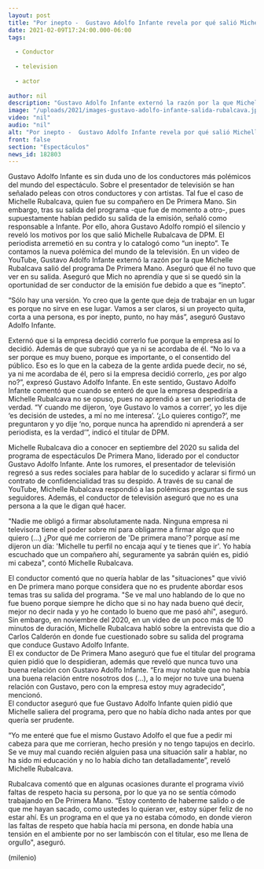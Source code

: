 ```yaml
---
layout: post
title: "Por inepto -  Gustavo Adolfo Infante revela por qué salió Michelle Rubalcava de 'DPM'"
date: 2021-02-09T17:24:00.000-06:00
tags:
  
  - Conductor
  
  - television
  
  - actor
  
author: nil
description: "Gustavo Adolfo Infante externó la razón por la que Michelle Rubalcava salió del programa De Primera Mano. Aseguró que él no tuvo que ver en su salida. Aseguró que el presentador no aprendía y que si se quedó sin la oportunidad de ser conductor de la."
image: "/uploads/2021/images-gustavo-adolfo-infante-salida-rubalcava.jpg"
video: "nil"
audio: "nil"
alt: "Por inepto -  Gustavo Adolfo Infante revela por qué salió Michelle Rubalcava de 'DPM'"
front: false
section: "Espectáculos"
news_id: 182803
---
```


Gustavo Adolfo Infante es sin duda uno de los conductores más polémicos del mundo del espectáculo. Sobre el presentador de televisión se han señalado peleas con otros conductores y con artistas. Tal fue el caso de Michelle Rubalcava, quien fue su compañero en De Primera Mano. Sin embargo, tras su salida del programa -que fue de momento a otro-, pues supuestamente habían pedido su salida de la emisión, señaló como responsable a Infante. Por ello, ahora Gustavo Adolfo rompió el silencio y reveló los motivos por los que salió Michelle Rubalcava de DPM. El periodista arremetió en su contra y lo catalogó como “un inepto”. Te contamos la nueva polémica del mundo de la televisión. 
En un video de YouTube, Gustavo Adolfo Infante externó la razón por la que Michelle Rubalcava salió del programa De Primera Mano. Aseguró que él no tuvo que ver en su salida. Aseguró que Mich no aprendía y que si se quedó sin la oportunidad de ser conductor de la emisión fue debido a que es “inepto”. 

“Sólo hay una versión. Yo creo que la gente que deja de trabajar en un lugar es porque no sirve en ese lugar. Vamos a ser claros, si un proyecto quita, corta a una persona, es por inepto, punto, no hay más”, aseguró Gustavo Adolfo Infante. 

Externó que si la empresa decidió correrlo fue porque la empresa así lo decidió. Además de que subrayó que ya ni se acordaba de él. “No lo va a ser porque es muy bueno, porque es importante, o el consentido del público. Eso es lo que en la cabeza de la gente ardida puede decir, no sé, ya ni me acordaba de él, pero si la empresa decidió correrlo, ¿es por algo no?”, expresó Gustavo Adolfo Infante. En este sentido, Gustavo Adolfo Infante comentó que cuando se enteró de que la empresa despediría a Michelle Rubalcava no se opuso, pues no aprendió a ser un periodista de verdad.
“Y cuando me dijeron, ‘oye Gustavo lo vamos a correr’, yo les dije ‘es decisión de ustedes, a mí no me interesa’. ‘¿Lo quieres contigo?’, me preguntaron y yo dije ‘no, porque nunca ha aprendido ni aprenderá a ser periodista, es la verdad’”, indicó el titular de DPM. 

Michelle Rubalcava dio a conocer en septiembre del 2020 su salida del programa de espectáculos De Primera Mano, liderado por el conductor Gustavo Adolfo Infante. Ante los rumores, el presentador de televisión regresó a sus redes sociales para hablar de lo sucedido y aclarar si firmó un contrato de confidencialidad tras su despido.   A través de su canal de YouTube, Michelle Rubalcava respondió a las polémicas preguntas de sus seguidores. Además, el conductor de televisión aseguró que no es una persona a la que le digan qué hacer.  

"Nadie me obligó a firmar absolutamente nada. Ninguna empresa ni televisora tiene el poder sobre mí para obligarme a firmar algo que no quiero (...) ¿Por qué me corrieron de 'De primera mano'? porque así me dijeron un día: 'Michelle tu perfil no encaja aquí y te tienes que ir'. Yo había escuchado que un compañero ahí, seguramente ya sabrán quién es, pidió mi cabeza", contó Michelle Rubalcava.  

El conductor comentó que no quería hablar de las "situaciones" que vivió en De primera mano porque considera que no es prudente abordar esos temas tras su salida del programa. 
"Se ve mal uno hablando de lo que no fue bueno porque siempre he dicho que si no hay nada bueno qué decir, mejor no decir nada y yo he contado lo bueno que me pasó ahí", aseguró.  
Sin embargo, en noviembre del 2020, en un video de un poco más de 10 minutos de duración, Michelle Rubalcava habló sobre la entrevista que dio a Carlos Calderón en donde fue cuestionado sobre su salida del programa que conduce Gustavo Adolfo Infante.  
El ex conductor de De Primera Mano aseguró que fue el titular del programa quien pidió que lo despidieran, además que reveló que nunca tuvo una buena relación con Gustavo Adolfo Infante. 
“Era muy notable que no había una buena relación entre nosotros dos (…), a lo mejor no tuve una buena relación con Gustavo, pero con la empresa estoy muy agradecido”, mencionó.  
El conductor aseguró que fue Gustavo Adolfo Infante quien pidió que Michelle saliera del programa, pero que no había dicho nada antes por que quería ser prudente. 

“Yo me enteré que fue el mismo Gustavo Adolfo el que fue a pedir mi cabeza para que me corrieran, hecho presión y no tengo tapujos en decirlo. Se ve muy mal cuando recién alguien pasa una situación salir a hablar, no ha sido mi educación y no lo había dicho tan detalladamente”, reveló Michelle Rubalcava.  

Rubalcava comentó que en algunas ocasiones durante el programa vivió faltas de respeto hacia su persona, por lo que ya no se sentía cómodo trabajando en De Primera Mano. 
 “Estoy contento de haberme salido o de que me hayan sacado, como ustedes lo quieran ver, estoy súper feliz de no estar ahí. Es un programa en el que ya no estaba cómodo, en donde vieron las faltas de respeto que había hacía mi persona, en donde había una tensión en el ambiente por no ser lambiscón con el titular, eso me llena de orgullo", aseguró.  

(milenio)